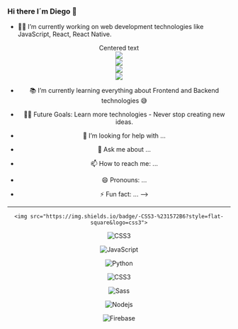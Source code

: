 ### Hi there I´m Diego 👋

- 👨‍💻 I’m currently working on web development technologies like JavaScript, React, React Native.


<center> Centered text

    
<center> <img src="https://img.shields.io/badge/-JavaScript-%23F7DF1C?style=flat-square&logo=javascript&logoColor=000000&labelColor=%23F7DF1C&color=%23FFCE5A"><center><img src="https://img.shields.io/badge/-CSS3-%231572B6?style=flat-square&logo=css3">
<center><img src="https://img.shields.io/badge/-CSS3-%231572B6?style=flat-square&logo=css3">
<center><img src="https://img.shields.io/badge/-CSS3-%231572B6?style=flat-square&logo=css3">

- 📚 I’m currently learning everything about Frontend and Backend technologies 😅
- 💪🏼 Future Goals: Learn more technologies - Never stop creating new ideas.


- 🤔 I’m looking for help with ...
- 💬 Ask me about ...
- 📫 How to reach me: ...
- 😄 Pronouns: ...
- ⚡  Fun fact: ...
-->

------------------------------


    <img src="https://img.shields.io/badge/-CSS3-%231572B6?style=flat-square&logo=css3">

  ![CSS3](https://img.shields.io/badge/-CSS3-%231572B6?style=flat-square&logo=css3)

![JavaScript](https://img.shields.io/badge/-JavaScript-%23F7DF1C?style=flat-square&logo=javascript&logoColor=000000&labelColor=%23F7DF1C&color=%23FFCE5A)

![Python](http://img.shields.io/badge/-Python-3776AB?style=flat-square&logo=python&logoColor=ffffff)

![CSS3](https://img.shields.io/badge/-CSS3-%231572B6?style=flat-square&logo=css3)

![Sass](https://img.shields.io/badge/-Sass-%23CC6699?style=flat-square&logo=sass&logoColor=ffffff)

![Nodejs](https://img.shields.io/badge/-Nodejs-339933?style=flat-square&logo=Node.js&logoColor=ffffff)

![Firebase](https://img.shields.io/badge/-Firebase-FFCA28?style=flat-square&logo=firebase&logoColor=ffffff)



